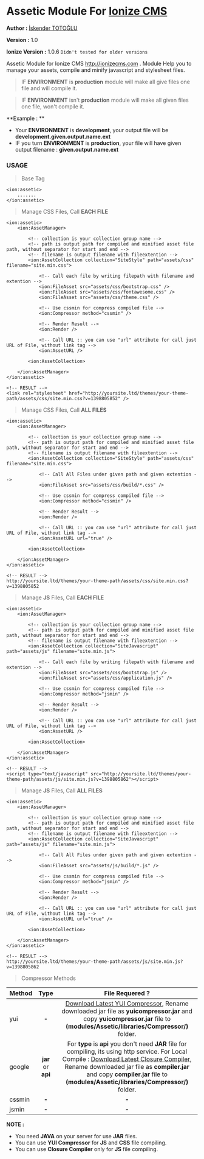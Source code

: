 Assetic Module For [Ionize CMS](http://ionizecms.com/ "Ionize CMS")
=======
**Author :** [İskender TOTOĞLU](http://altivebir.com.tr "ALTI ve BIR IT.")

**Version :** 1.0

**Ionize Version :** 1.0.6 `Didn't tested for older versions`

Assetic Module for Ionize CMS http://ionizecms.com . Module Help you to manage your assets, compile and minify javascript and stylesheet files.

>IF **ENVIRONMENT** is **production** module will make all give files one file and will compile it.

>IF **ENVIRONMENT** isn't **production** module will make all given files one file, won't compile it.

**Example : **

* Your **ENVIRONMENT** is **development**, your output file will be **development.given.output.name.ext**
* IF you turn **ENVIRONMENT** is **production**, your file will have given output filename : **given.output.name.ext**



### USAGE ###

>Base Tag

	<ion:assetic>
		.......
	</ion:assetic>
	
>Manage CSS Files, Call **EACH FILE**

	<ion:assetic>
		<ion:AssetManager>
		
			<!-- collection is your collection group name -->
			<!-- path is output path for compiled and minified asset file path, without separator for start and end -->
			<!-- filename is output filename with fileextention -->
			<ion:AssetCollection collection="SiteStyle" path="assets/css" filename="site.min.css">
				
				<!-- Call each file by writing filepath with filename and extention -->
				<ion:FileAsset src="assets/css/bootstrap.css" />
				<ion:FileAsset src="assets/css/fontawesome.css" />
				<ion:FileAsset src="assets/css/theme.css" />
				
				<!-- Use cssmin for compress compiled file -->
				<ion:Compressor method="cssmin" />
				
				<!-- Render Result -->
				<ion:Render />
				
				<!-- Call URL :: you can use "url" attribute for call just URL of File, without link tag -->
				<ion:AssetURL />
				
			<ion:AssetCollection>
			
		</ion:AssetManager>
	</ion:assetic>
	
	<!-- RESULT -->
	<link rel="stylesheet" href="http://yoursite.ltd/themes/your-theme-path/assets/css/site.min.css?v=1398805852" />

>Manage CSS Files, Call **ALL FILES**

	<ion:assetic>
		<ion:AssetManager>
		
			<!-- collection is your collection group name -->
			<!-- path is output path for compiled and minified asset file path, without separator for start and end -->
			<!-- filename is output filename with fileextention -->
			<ion:AssetCollection collection="SiteStyle" path="assets/css" filename="site.min.css">
				
				<!-- Call All Files under given path and given extention -->
				<ion:FileAsset src="assets/css/build/*.css" />
				
				<!-- Use cssmin for compress compiled file -->
				<ion:Compressor method="cssmin" />
				
				<!-- Render Result -->
				<ion:Render />
				
				<!-- Call URL :: you can use "url" attribute for call just URL of File, without link tag -->
				<ion:AssetURL url="true" />
				
			<ion:AssetCollection>
			
		</ion:AssetManager>
	</ion:assetic>
	
	<!-- RESULT -->
	http://yoursite.ltd/themes/your-theme-path/assets/css/site.min.css?v=1398805852

>Manage **JS** Files, Call **EACH FILE**

	<ion:assetic>
		<ion:AssetManager>
		
			<!-- collection is your collection group name -->
			<!-- path is output path for compiled and minified asset file path, without separator for start and end -->
			<!-- filename is output filename with fileextention -->
			<ion:AssetCollection collection="SiteJavascript" path="assets/js" filename="site.min.js">
				
				<!-- Call each file by writing filepath with filename and extention -->
				<ion:FileAsset src="assets/css/bootstrap.js" />
				<ion:FileAsset src="assets/css/application.js" />
				
				<!-- Use cssmin for compress compiled file -->
				<ion:Compressor method="jsmin" />
				
				<!-- Render Result -->
				<ion:Render />
				
				<!-- Call URL :: you can use "url" attribute for call just URL of File, without link tag -->
				<ion:AssetURL />
				
			<ion:AssetCollection>
			
		</ion:AssetManager>
	</ion:assetic>
	
	<!-- RESULT -->
	<script type="text/javascript" src="http://yoursite.ltd/themes/your-theme-path/assets/js/site.min.js?v=1398805862"></script>

>Manage **JS** Files, Call **ALL FILES**

	<ion:assetic>
		<ion:AssetManager>
		
			<!-- collection is your collection group name -->
			<!-- path is output path for compiled and minified asset file path, without separator for start and end -->
			<!-- filename is output filename with fileextention -->
			<ion:AssetCollection collection="SiteJavascript" path="assets/js" filename="site.min.js">
				
				<!-- Call All Files under given path and given extention -->
				<ion:FileAsset src="assets/js/build/*.js" />
				
				<!-- Use cssmin for compress compiled file -->
				<ion:Compressor method="jsmin" />
				
				<!-- Render Result -->
				<ion:Render />
				
				<!-- Call URL :: you can use "url" attribute for call just URL of File, without link tag -->
				<ion:AssetURL url="true" />
				
			<ion:AssetCollection>
			
		</ion:AssetManager>
	</ion:assetic>
	
	<!-- RESULT -->
	http://yoursite.ltd/themes/your-theme-path/assets/js/site.min.js?v=1398805862

>Compressor Methods

| Method       	| Type           	| File Requered ?|
| -------------	|:-------------:	|:-------------: |
| yui			| **-**			|[Download Latest YUI Compressor](https://github.com/yui/yuicompressor/releases), Rename downloaded jar file as **yuicompressor.jar** and copy **yuicompressor.jar** file to **(modules/Assetic/libraries/Compressor/)** folder. |
| google		| **jar** or **api**	| For **type** is **api** you don't need **JAR** file for compiling, its using http service. For Local Compile : [Download Latest Closure Compiler](http://dl.google.com/closure-compiler/compiler-latest.zip), Rename downloaded jar file as **compiler.jar** and copy **compiler.jar** file to **(modules/Assetic/libraries/Compressor/)** folder. |
| cssmin		| **-**			| **-** |
| jsmin			| **-**			| **-** |


**NOTE :**

* You need **JAVA** on your server for use **JAR** files.
* You can use **YUI Compressor** for **JS** and **CSS** file compiling.
* You can use **Closure Compiler** only for **JS** file compiling.